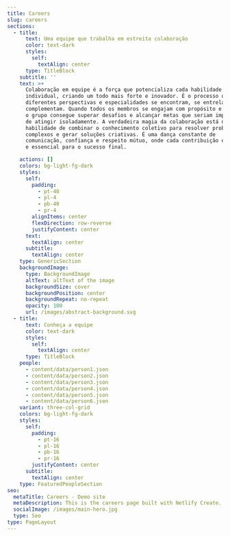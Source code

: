 ```yaml
---
title: Careers
slug: careers
sections:
  - title:
      text: Uma equipe que trabalha em estreita colaboração
      color: text-dark
      styles:
        self:
          textAlign: center
      type: TitleBlock
    subtitle: ''
    text: >+
      Colaboração em equipe é a força que potencializa cada habilidade
      individual, criando um todo mais forte e inovador. É o processo onde
      diferentes perspectivas e especialidades se encontram, se entrelaçam e se
      complementam. Quando todos os membros se engajam com propósito e empenho,
      o grupo consegue superar desafios e alcançar metas que seriam impossíveis
      de atingir isoladamente. A verdadeira magia da colaboração está na
      habilidade de combinar o conhecimento coletivo para resolver problemas
      complexos e gerar soluções criativas. É uma dança constante de
      comunicação, confiança e respeito mútuo, onde cada contribuição é valiosa
      e essencial para o sucesso final.

    actions: []
    colors: bg-light-fg-dark
    styles:
      self:
        padding:
          - pt-40
          - pl-4
          - pb-40
          - pr-4
        alignItems: center
        flexDirection: row-reverse
        justifyContent: center
      text:
        textAlign: center
      subtitle:
        textAlign: center
    type: GenericSection
    backgroundImage:
      type: BackgroundImage
      altText: altText of the image
      backgroundSize: cover
      backgroundPosition: center
      backgroundRepeat: no-repeat
      opacity: 100
      url: /images/abstract-background.svg
  - title:
      text: Conheça a equipe
      color: text-dark
      styles:
        self:
          textAlign: center
      type: TitleBlock
    people:
      - content/data/person1.json
      - content/data/person2.json
      - content/data/person3.json
      - content/data/person4.json
      - content/data/person5.json
      - content/data/person6.json
    variant: three-col-grid
    colors: bg-light-fg-dark
    styles:
      self:
        padding:
          - pt-16
          - pl-16
          - pb-16
          - pr-16
        justifyContent: center
      subtitle:
        textAlign: center
    type: FeaturedPeopleSection
seo:
  metaTitle: Careers - Demo site
  metaDescription: This is the careers page built with Netlify Create.
  socialImage: /images/main-hero.jpg
  type: Seo
type: PageLayout
---
```

